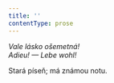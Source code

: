 ```yaml
---
title: ''
contentType: prose
---
```


_Vale lásko ošemetná!  
Adieu! — Lebe wohl!_ 

Stará píseň; má známou notu.
